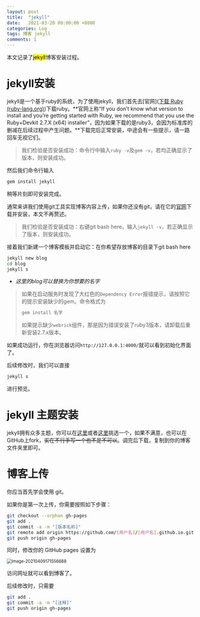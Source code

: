 ```yaml
---
layout: post
title:  "jekyll"
date:   2021-03-20 00:00:00 +0800
categories: Log
tags: 博客 jekyll
comments: 1
---
```


本文记录了<mark>jekyll</mark>博客安装过程。

# jekyll安装

jekyll是一个基于ruby的系统，为了使用jekyll，我们首先去[官网]([下载 Ruby (ruby-lang.org)](https://www.ruby-lang.org/zh_cn/downloads/))下载ruby。**官网上称“If you don’t know what version to install and you’re getting started with Ruby, we recommend that you use the Ruby+Devkit 2.7.X (x64) installer”，因为如果下载的是ruby3，会因为标准库的删减在后续过程中产生问题。**下载完后正常安装，中途会有一些提示，请一路回车无视它们。

> 我们检验是否安装成功：命令行中输入`ruby -v`及`gem -v`，若均正确显示了版本，则安装成功。

然后我们命令行输入

```bash
gem install jekyll
```

稍等片刻即可安装完成。

通常来讲我们使用git工具实现博客内容上传，如果你还没有git，请在它的[官网](https://git-scm.com/downloads)下载并安装，本文不再赘述。

> 我们检验是否安装成功：右键git bash here，输入`jekyll -v`，若正确显示了版本，则安装成功。

接着我们新建一个博客模板并启动它：在你希望存放博客的目录下git bash here

```bash
jekyll new blog
cd blog
jekyll s
```

* *这里的blog可以替换为你想要的名字*

> 如果在启动服务时发现了大红色的`Dependency Error`报错提示，请按照它的提示安装缺少的gem。命令格式为
> ```bash
> gem install 名字
> ```
> 如果提示缺少`webrick`组件，那是因为错误安装了ruby3版本，请卸载后重新安装2.7.x版本。

如果成功运行，你在浏览器访问`http://127.0.0.1:4000/`就可以看到初始化界面了。

后续修改时，我们可以直接

```bash
jekyll s
```

进行预览。

# jekyll 主题安装

jekyll拥有众多主题，你可以在[这里](http://jekyllthemes.org/)或者[这里](https://jekyllthemes.dev/)挑选一个，如果不满意，也可以在GitHub上fork，~~实在不行手写一个也不是不可以~~。调完后下载，复制到你的博客文件夹里即可。

# 博客上传

你应当首先学会使用 git。

如果你是第一次上传，你需要按照如下步骤：

```bash
git checkout --orphan gh-pages
git add .
git commit -a -m "[版本名称]"
git remote add origin https://github.com/[用户名]/[用户名].github.io.git
git push origin gh-pages
```

同时，修改你的 GitHub pages 设置为

<img src="https://i.loli.net/2021/04/09/ElZDfnxF9kpqXia.png" alt="image-20210409171556688" style="zoom:80%;" />

访问网址就可以看到博客了。

后续修改时，只需要

```bash
git add .
git commit -a -m "[注释]"
git push origin gh-pages
```

